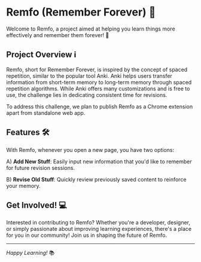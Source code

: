 # Remfo (Remember Forever) 🧠

Welcome to Remfo, a project aimed at helping you learn things more effectively and remember them forever! 🚀

## Project Overview ℹ️

Remfo, short for Remember Forever, is inspired by the concept of spaced repetition, similar to the popular tool Anki. Anki helps users transfer information from short-term memory to long-term memory through spaced repetition algorithms. While Anki offers many customizations and is free to use, the challenge lies in dedicating consistent time for revisions.

To address this challenge, we plan to publish Remfo as a Chrome extension apart from standalone web app.

## Features 🛠️

With Remfo, whenever you open a new page, you have two options:

A) **Add New Stuff**: Easily input new information that you'd like to remember for future revision sessions.

B) **Revise Old Stuff**: Quickly review previously saved content to reinforce your memory.

## Get Involved! 💻

Interested in contributing to Remfo? Whether you're a developer, designer, or simply passionate about improving learning experiences, there's a place for you in our community! Join us in shaping the future of Remfo.

---

_Happy Learning!_ 📚
